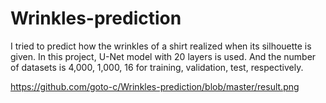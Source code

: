 # Wrinkles-prediction

I tried to predict how the wrinkles of a shirt realized when its silhouette is given.
In this project, U-Net model with 20 layers is used.
And the number of datasets is 4,000, 1,000, 16 for training, validation, test, respectively.

https://github.com/goto-c/Wrinkles-prediction/blob/master/result.png
